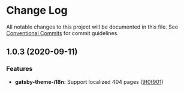 # Change Log

All notable changes to this project will be documented in this file.
See [Conventional Commits](https://conventionalcommits.org) for commit guidelines.

## 1.0.3 (2020-09-11)

### Features

- **gatsby-theme-i18n:** Support localized 404 pages ([9f0f901](https://github.com/gatsbyjs/themes/commit/9f0f9017657fa76502d06ec3b2944352a52078bc))
